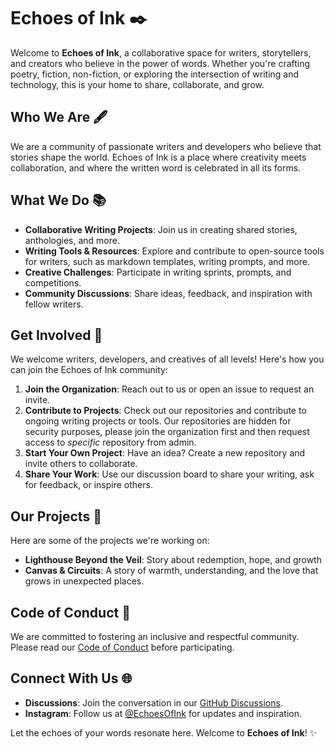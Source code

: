 # Echoes of Ink ✒️

Welcome to **Echoes of Ink**, a collaborative space for writers, storytellers, and creators who believe in the power of words. Whether you're crafting poetry, fiction, non-fiction, or exploring the intersection of writing and technology, this is your home to share, collaborate, and grow.

## Who We Are 🖋️
We are a community of passionate writers and developers who believe that stories shape the world. Echoes of Ink is a place where creativity meets collaboration, and where the written word is celebrated in all its forms.

## What We Do 📚
- **Collaborative Writing Projects**: Join us in creating shared stories, anthologies, and more.
- **Writing Tools & Resources**: Explore and contribute to open-source tools for writers, such as markdown templates, writing prompts, and more.
- **Creative Challenges**: Participate in writing sprints, prompts, and competitions.
- **Community Discussions**: Share ideas, feedback, and inspiration with fellow writers.

## Get Involved 🌟
We welcome writers, developers, and creatives of all levels! Here's how you can join the Echoes of Ink community:
1. **Join the Organization**: Reach out to us or open an issue to request an invite.
2. **Contribute to Projects**: Check out our repositories and contribute to ongoing writing projects or tools. Our repositories are hidden for security purposes, please join the organization first and then request access to *specific* repository from admin.
3. **Start Your Own Project**: Have an idea? Create a new repository and invite others to collaborate.
4. **Share Your Work**: Use our discussion board to share your writing, ask for feedback, or inspire others.

## Our Projects 🚀
Here are some of the projects we're working on:
- **Lighthouse Beyond the Veil**: Story about redemption, hope, and growth
- **Canvas & Circuits**: A story of warmth, understanding, and the love that grows in unexpected places.

## Code of Conduct 📜
We are committed to fostering an inclusive and respectful community. Please read our [Code of Conduct](https://github.com/Echoes-of-Ink/.github/blob/main/CODE_OF_CONDUCT.md) before participating.

## Connect With Us 🌐
- **Discussions**: Join the conversation in our [GitHub Discussions](https://github.com/EchoesOfInk/discussions).
- **Instagram**: Follow us at [@EchoesOfInk](https://www.instagram.com/theechosofink?igsh=MXRhMDh6YTRoOTZxNw==) for updates and inspiration.

Let the echoes of your words resonate here. Welcome to **Echoes of Ink**! ✨
